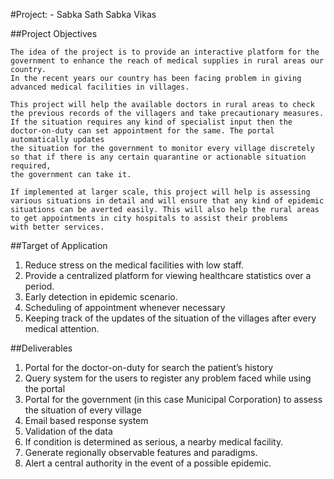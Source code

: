 

#Project: - Sabka Sath Sabka Vikas  


##Project Objectives
	
	The idea of the project is to provide an interactive platform for the government to enhance the reach of medical supplies in rural areas our country. 
	In the recent years our country has been facing problem in giving advanced medical facilities in villages.
	
	This project will help the available doctors in rural areas to check the previous records of the villagers and take precautionary measures.
	If the situation requires any kind of specialist input then the doctor-on-duty can set appointment for the same. The portal automatically updates
	the situation for the government to monitor every village discretely so that if there is any certain quarantine or actionable situation required,
	the government can take it.
	
	If implemented at larger scale, this project will help is assessing various situations in detail and will ensure that any kind of epidemic
	situations can be averted easily. This will also help the rural areas to get appointments in city hospitals to assist their problems 
	with better services.




	
##Target of Application

1. Reduce stress on the medical facilities with low staff.
2. Provide a centralized platform for viewing healthcare statistics over a period.
3. Early detection in epidemic scenario.
4. Scheduling of appointment whenever necessary
5. Keeping track of the updates of the situation of the villages after every medical attention.


##Deliverables

1. Portal for the doctor-on-duty for search the patient’s history
2. Query system for the users to register any problem faced while using the portal
3. Portal for the government (in this case Municipal Corporation) to assess the situation of every village
4. Email based response system
5. Validation of the data 
6. If condition is determined as serious, a nearby medical facility.
7. Generate regionally observable features and paradigms.
8. Alert a central authority in the event of a possible epidemic.

